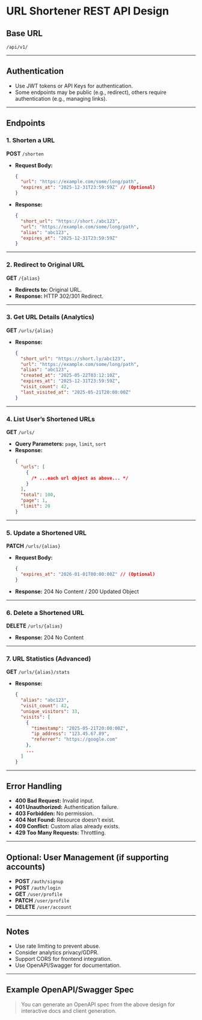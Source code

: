 # URL Shortener REST API Design

## Base URL

```
/api/v1/
```

---

## Authentication

- Use JWT tokens or API Keys for authentication.
- Some endpoints may be public (e.g., redirect), others require authentication (e.g., managing links).

---

## Endpoints

### 1. Shorten a URL

**POST** `/shorten`

- **Request Body:**
  ```json
  {
    "url": "https://example.com/some/long/path",
    "expires_at": "2025-12-31T23:59:59Z" // (Optional)
  }
  ```
- **Response:**
  ```json
  {
    "short_url": "https://short./abc123",
    "url": "https://example.com/some/long/path",
    "alias": "abc123",
    "expires_at": "2025-12-31T23:59:59Z"
  }
  ```

---

### 2. Redirect to Original URL

**GET** `/{alias}`

- **Redirects to:** Original URL.
- **Response:** HTTP 302/301 Redirect.

---

### 3. Get URL Details (Analytics)

**GET** `/urls/{alias}`

- **Response:**
  ```json
  {
    "short_url": "https://short.ly/abc123",
    "url": "https://example.com/some/long/path",
    "alias": "abc123",
    "created_at": "2025-05-22T03:12:10Z",
    "expires_at": "2025-12-31T23:59:59Z",
    "visit_count": 42,
    "last_visited_at": "2025-05-21T20:00:00Z"
  }
  ```

---

### 4. List User’s Shortened URLs

**GET** `/urls/`

- **Query Parameters:** `page`, `limit`, `sort`
- **Response:**
  ```json
  {
    "urls": [
      {
        /* ...each url object as above... */
      }
    ],
    "total": 100,
    "page": 1,
    "limit": 20
  }
  ```

---

### 5. Update a Shortened URL

**PATCH** `/urls/{alias}`

- **Request Body:**
  ```json
  {
    "expires_at": "2026-01-01T00:00:00Z" // (Optional)
  }
  ```
- **Response:** 204 No Content / 200 Updated Object

---

### 6. Delete a Shortened URL

**DELETE** `/urls/{alias}`

- **Response:** 204 No Content

---

### 7. URL Statistics (Advanced)

**GET** `/urls/{alias}/stats`

- **Response:**
  ```json
  {
    "alias": "abc123",
    "visit_count": 42,
    "unique_visitors": 33,
    "visits": [
      {
        "timestamp": "2025-05-21T20:00:00Z",
        "ip_address": "123.45.67.89",
        "referrer": "https://google.com"
      },
      ...
    ]
  }
  ```

---

## Error Handling

- **400 Bad Request:** Invalid input.
- **401 Unauthorized:** Authentication failure.
- **403 Forbidden:** No permission.
- **404 Not Found:** Resource doesn’t exist.
- **409 Conflict:** Custom alias already exists.
- **429 Too Many Requests:** Throttling.

---

## Optional: User Management (if supporting accounts)

- **POST** `/auth/signup`
- **POST** `/auth/login`
- **GET** `/user/profile`
- **PATCH** `/user/profile`
- **DELETE** `/user/account`

---

## Notes

- Use rate limiting to prevent abuse.
- Consider analytics privacy/GDPR.
- Support CORS for frontend integration.
- Use OpenAPI/Swagger for documentation.

---

## Example OpenAPI/Swagger Spec

> You can generate an OpenAPI spec from the above design for interactive docs and client generation.
